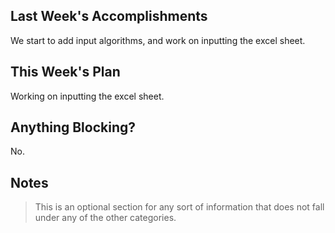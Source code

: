 ## Last Week's Accomplishments

We start to add input algorithms, and work on inputting the excel sheet.

## This Week's Plan

Working on inputting the excel sheet.

## Anything Blocking?

No.

## Notes

> This is an optional section for any sort of information that does not fall under any of the other categories.

